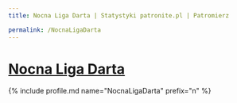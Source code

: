 ```yaml
---
title: Nocna Liga Darta | Statystyki patronite.pl | Patromierz

permalink: /NocnaLigaDarta
---
```


# [Nocna Liga Darta](https://patronite.pl/NocnaLigaDarta)

{% include profile.md name="NocnaLigaDarta" prefix="n" %}
